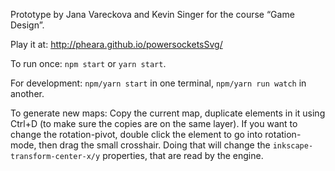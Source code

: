 Prototype by Jana Vareckova and Kevin Singer for the course “Game Design”.

Play it at: <http://pheara.github.io/powersocketsSvg/>

To run once: `npm start` or `yarn start`.

For development: `npm/yarn start` in one terminal, `npm/yarn run watch` in another.

To generate new maps: Copy the current map, duplicate elements in it using Ctrl+D (to make sure the copies are on the same layer). If you want to change the rotation-pivot, double click the element to go into rotation-mode, then drag the small crosshair. Doing that will change the `inkscape-transform-center-x/y` properties, that are read by the engine.
